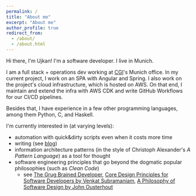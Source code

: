 ```yaml
---
permalink: /
title: "About me"
excerpt: "About me"
author_profile: true
redirect_from: 
  - /about/
  - /about.html
---
```

Hi there, I'm Ujkan! I'm a software developer. I live in Munich.

I am a full stack + operations dev working at [CGI](https://www.cgi.com/de/de)'s Munich
 office. In my current project, I work on an SPA with Angular and Spring. 
 I also work on the project's cloud infrastructure, which is hosted on
 AWS. On that end, I maintain and extend the infra with AWS CDK and write
GitHub Workflows for our CI/CD pipelines.

Besides that, I have experience in a few other programming languages,
among them Python, C, and Haskell.

I'm currently interested in (at varying levels):
- automation with quick&dirty scripts even when it costs more time
- writing (see [blog](https://ujkan.github.io/year-archive/))
- information architecture patterns (in the style of Christoph Alexander's 
*A Pattern Language*) as a tool for thought
- software engineering principles that go beyond the 
dogmatic popular philosophies (such as *Clean Code*)
  - see [The Grug Brained Developer](https://grugbrain.dev/),
[Core Design Principles for Software Developers by Venkat Subramaniam](https://www.youtube.com/watch?v=llGgO74uXMI),
[A Philosophy of Software Design by John Ousterhout](https://www.amazon.com/Philosophy-Software-Design-John-Ousterhout/dp/1732102201)


